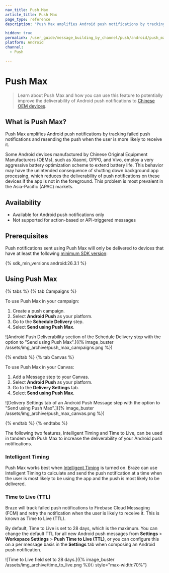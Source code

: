 ```yaml
---
nav_title: Push Max
article_title: Push Max
page_type: reference
description: "Push Max amplifies Android push notifications by tracking failed push notifications and resending the push when the user is more likely to receive it."

hidden: true
permalink: /user_guide/message_building_by_channel/push/android/push_max/
platform: Android
channel:
  - Push

---
```


# Push Max

> Learn about Push Max and how you can use this feature to potentially improve the deliverability of Android push notifications to [Chinese OEM devices]({{site.baseurl}}/user_guide/message_building_by_channel/push/best_practices/chinese_push_deliverability/).

## What is Push Max?

Push Max amplifies Android push notifications by tracking failed push notifications and resending the push when the user is more likely to receive it.

Some Android devices manufactured by Chinese Original Equipment Manufacturers (OEMs), such as Xiaomi, OPPO, and Vivo, employ a very aggressive battery optimization scheme to extend battery life. This behavior may have the unintended consequence of shutting down background app processing, which reduces the deliverability of push notifications on these devices if the app is not in the foreground. This problem is most prevalent in the Asia-Pacific (APAC) markets.

## Availability

- Available for Android push notifications only
- Not supported for action-based or API-triggered messages

## Prerequisites

Push notifications sent using Push Max will only be delivered to devices that have at least the following [minimum SDK version]({{site.baseurl}}/user_guide/engagement_tools/campaigns/ideas_and_strategies/new_features/#filtering-by-most-recent-app-versions):

{% sdk_min_versions android:26.3.1 %}

## Using Push Max

{% tabs %}
{% tab Campaigns %}

To use Push Max in your campaign:

1. Create a push campaign.
2. Select **Android Push** as your platform.
3. Go to the **Schedule Delivery** step.
4. Select **Send using Push Max**.

![Android Push Deliverability section of the Schedule Delivery step with the option to "Send using Push Max".]({% image_buster /assets/img_archive/push_max_campaigns.png %})

{% endtab %}
{% tab Canvas %}

To use Push Max in your Canvas:

1. Add a Message step to your Canvas.
2. Select **Android Push** as your platform.
3. Go to the **Delivery Settings** tab.
4. Select **Send using Push Max**.

![Delivery Settings tab of an Android Push Message step with the option to "Send using Push Max".]({% image_buster /assets/img_archive/push_max_canvas.png %})

{% endtab %}
{% endtabs %}

The following two features, Intelligent Timing and Time to Live, can be used in tandem with Push Max to increase the deliverability of your Android push notifications.

### Intelligent Timing

Push Max works best when [Intelligent Timing]({{site.baseurl}}/user_guide/sage_ai/intelligence/intelligent_timing/) is turned on. Braze can use Intelligent Timing to calculate and send the push notification at a time when the user is most likely to be using the app and the push is most likely to be delivered.

### Time to Live (TTL)

Braze will track failed push notifications to Firebase Cloud Messaging (FCM) and retry the notification when the user is likely to receive it. This is known as Time to Live (TTL).

By default, Time to Live is set to 28 days, which is the maximum. You can change the default TTL for all new Android push messages from **Settings** > **Workspace Settings** > **Push Time to Live (TTL)**, or you can configure this on a per message basis in the **Settings** tab when composing an Android push notification.

![Time to Live field set to 28 days.]({% image_buster /assets/img_archive/time_to_live.png %}){: style="max-width:70%"}
